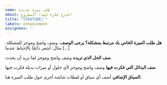 ```yaml
---
name: طلب ميزة جديدة
about: اقترح فكرة لهذا المشروع
title: "[FEATURE] "
labels: enhancement
assignees: ''
---
```


**هل طلب الميزة الخاص بك مرتبط بمشكلة؟ يرجى الوصف.**
وصف واضح وموجز للمشكلة. مثال: أشعر دائمًا بالإحباط عندما [...]

**صف الحل الذي تريده**
وصف واضح وموجز لما تريد أن يحدث.

**صف البدائل التي فكرت فيها**
وصف واضح وموجز لأي حلول أو ميزات بديلة فكرت فيها.

**السياق الإضافي**
أضف أي سياق أو لقطات شاشة أخرى حول طلب الميزة هنا.
